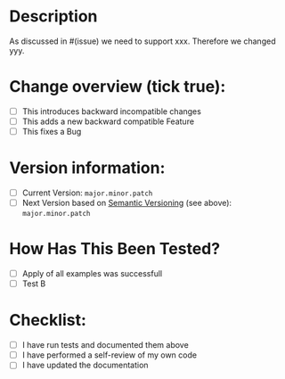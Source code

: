# Description

<!-- Please include a summary of changes and which issues are fixed -->
<!-- Example -->

As discussed in #(issue) we need to support xxx. Therefore we changed yyy.

# Change overview (tick true):

- [ ] This introduces backward incompatible changes
- [ ] This adds a new backward compatible Feature
- [ ] This fixes a Bug

# Version information: 
- [ ] Current Version: `major.minor.patch`
- [ ] Next Version based on [Semantic Versioning](https://semver.org/) (see above): `major.minor.patch`

# How Has This Been Tested?

<!-- Please list and describe tests that you performed -->
<!-- You should always do some tests! -->

- [ ] Apply of all examples was successfull
- [ ] Test B

# Checklist:

- [ ] I have run tests and documented them above
- [ ] I have performed a self-review of my own code
- [ ] I have updated the documentation
